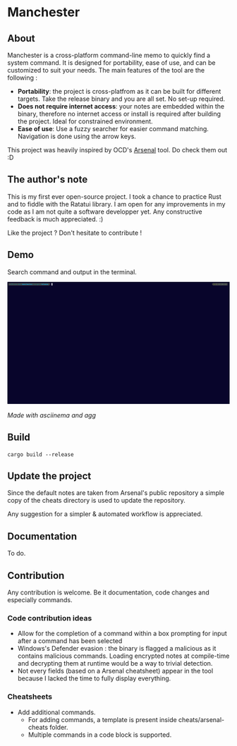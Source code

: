 # Manchester

## About

Manchester is a cross-platform command-line memo to quickly find a system command.
It is designed for portability, ease of use, and can be customized to suit your needs.
The main features of the tool are the following :
- **Portability**: the project is cross-platfrom as it can be built for different targets. Take the release binary and you are all set. No set-up required.
- **Does not require internet access**: your notes are embedded within the binary, therefore no internet access or install is required after building the project. Ideal for constrained environment.
- **Ease of use**: Use a fuzzy searcher for easier command matching. Navigation is done using the arrow keys.

This project was heavily inspired by OCD's [Arsenal](https://github.com/Orange-Cyberdefense/arsenal) tool. Do check them out :D


## The author's note

This is my first ever open-source project. I took a chance to practice Rust and to fiddle with the Ratatui library.
I am open for any improvements in my code as I am not quite a software developper yet. Any constructive feedback is much appreciated. :)

Like the project ? Don't hesitate to contribute !

## Demo

Search command and output in the terminal.

![demo](demo/demo.gif)

*Made with asciinema and agg*

## Build
```
cargo build --release
```

## Update the project

Since the default notes are taken from Arsenal's public repository a simple copy of the cheats directory is used to update the repository.

Any suggestion for a simpler & automated workflow is appreciated.

## Documentation

To do.

## Contribution

Any contribution is welcome. Be it documentation, code changes and especially commands.
### Code contribution ideas
- Allow for the completion of a command within a box prompting for input after a command has been selected
- Windows's Defender evasion : the binary is flagged a malicious as it contains malicious commands. Loading encrypted notes at compile-time and decrypting them at runtime would be a way to trivial detection.
- Not every fields (based on a Arsenal cheatsheet) appear in the tool because I lacked the time to fully display everything.

### Cheatsheets
- Add additional commands.
  - For adding commands, a template is present inside cheats/arsenal-cheats folder.
  - Multiple commands in a code block is supported.
